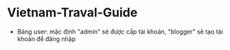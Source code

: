 # Vietnam-Traval-Guide
* Bảng user: mặc định "admin" sẽ được cấp tài khoản, "blogger" sẽ tạo tài khoản để đăng nhập